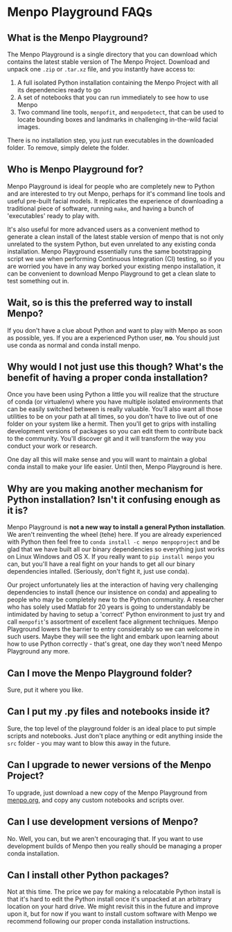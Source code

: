 Menpo Playground FAQs
=====================

## What is the Menpo Playground?

The Menpo Playground is a single directory that you can download which contains 
the latest stable version of The Menpo Project. Download and unpack one
`.zip` or `.tar.xz` file, and you instantly have access to:

1. A full isolated Python installation containing the Menpo Project with all its dependencies ready to go
2. A set of notebooks that you can run immediately to see how to use Menpo
3. Two command line tools, `menpofit`, and `menpodetect`, that can be used to locate bounding boxes and landmarks in challenging in-the-wild facial images.

There is no installation step, you just run executables in the downloaded folder.
To remove, simply delete the folder.


## Who is Menpo Playground for?

Menpo Playground is ideal for people who are completely new to Python and are
interested to try out Menpo, perhaps for it's command line tools and
useful pre-built facial models. It replicates the experience of downloading a 
traditional piece of software, running `make`, and having a bunch of 'executables' ready 
to play with.

It's also useful for more advanced users as a convenient method to generate a
clean install of the latest stable version of menpo that is not only unrelated
to the system Python, but even unrelated to any existing conda installation.
Menpo Playground essentially runs the same bootstrapping script we use when
performing Continuous Integration (CI) testing, so if you are worried you have
in any way borked your existing menpo installation, it can be convenient to
download Menpo Playground to get a clean slate to test something out in.


## Wait, so is this the preferred way to install Menpo?

If you don't have a clue about Python and want to play with Menpo as soon as
possible, yes. If you are a experienced Python user, **no**. You should just
use conda as normal and conda install menpo.

## Why would I not just use this though? What's the benefit of having a proper conda installation?

Once you have been using Python a little you will realize that the structure of
conda (or virtualenv) where you have multiple isolated environments that can be
easily switched between is really valuable. You'll also want all those utilities
to be on your path at all times, so you don't have to live out of one folder on
your system like a hermit. Then you'll get to grips with installing development
versions of packages so you can edit them to contribute back to the community.
You'll discover git and it will transform the way you conduct your work or
research.

One day all this will make sense and you will want to maintain a global conda
install to make your life easier. Until then, Menpo Playground is here.


## Why are you making another mechanism for Python installation? Isn't it confusing enough as it is?

Menpo Playground is **not a new way to install a general Python installation**. 
We aren't reinventing the wheel (tehe) here.
If you are already experienced with Python then feel free to `conda install
-c menpo menpoproject` and be glad that we have built all our binary dependencies so everything
just works on Linux Windows and OS X. If you really want to `pip install menpo`
you can, but you'll have a real fight on your hands to get all our binary
dependencies intalled. (Seriously, don't fight it, just use conda).

Our project unfortunately lies at the interaction of having very
challenging dependencies to install (hence our insistence on conda) and
appealing to people who may be completely new to the Python community.
A researcher who has solely used Matlab for 20 years is going to understandably
be intimidated by having to setup a 'correct' Python environment to just try and
call `menpofit`'s assortment of excellent face alignment techniques.
Menpo Playground lowers the barrier to entry considerably so we can welcome in such
users. Maybe they will see the light and embark upon learning about how to use
Python correctly - that's great, one day they won't need Menpo Playground any more.


## Can I move the Menpo Playground folder?

Sure, put it where you like.


## Can I put my .py files and notebooks inside it?

Sure, the top level of the playground folder is an ideal place to put simple scripts and notebooks. 
Just don't place anything or edit anything inside the `src` folder - you may want to blow this away
in the future.


## Can I upgrade to newer versions of the Menpo Project?

To upgrade, just download a new copy of the Menpo Playground from [menpo.org](http://www.menpo.org), and copy any custom notebooks and scripts over.


## Can I use development versions of Menpo?

No. Well, you can, but we aren't encouraging that. If you want to use
development builds of Menpo then you really should be managing a proper conda
installation.


## Can I install other Python packages?

Not at this time. The price we pay for making a relocatable Python install is that
it's hard to edit the Python install once it's unpacked at an arbitrary location on
your hard drive. We might revisit this in the future and improve upon it, but for now
if you want to install custom software with Menpo we recommend following our proper
conda installation instructions.
